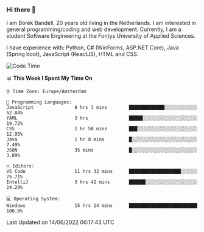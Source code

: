 ### Hi there 👋

I am Borek Bandell, 20 years old living in the Netherlands. I am interested in general programming/coding and web development. Currently, I am a student Software Engineering at the Fontys University of Applied Sciences.

I have experience with: Python, C# (WinForms, ASP.NET Core), Java (Spring boot), JavaScript (ReactJS), HTML and CSS.

<!--START_SECTION:waka-->
![Code Time](http://img.shields.io/badge/Code%20Time-184%20hrs%2038%20mins-blue)

📊 **This Week I Spent My Time On** 

```text
⌚︎ Time Zone: Europe/Amsterdam

💬 Programming Languages: 
JavaScript               8 hrs 3 mins        █████████████░░░░░░░░░░░░   52.84% 
YAML                     3 hrs               █████░░░░░░░░░░░░░░░░░░░░   19.72% 
CSS                      1 hr 58 mins        ███░░░░░░░░░░░░░░░░░░░░░░   12.95% 
Java                     1 hr 8 mins         █░░░░░░░░░░░░░░░░░░░░░░░░   7.49% 
JSON                     35 mins             █░░░░░░░░░░░░░░░░░░░░░░░░   3.89%

🔥 Editors: 
VS Code                  11 hrs 32 mins      ███████████████████░░░░░░   75.71% 
IntelliJ                 3 hrs 42 mins       ██████░░░░░░░░░░░░░░░░░░░   24.29%

💻 Operating System: 
Windows                  15 hrs 14 mins      █████████████████████████   100.0%

```


 Last Updated on 14/06/2022 06:17:43 UTC
<!--END_SECTION:waka-->

<!--**tcBorek2002/tcBorek2002** is a ✨ _special_ ✨ repository because its `README.md` (this file) appears on your GitHub profile.

Here are some ideas to get you started:

- 🔭 I’m currently working on ...
- 🌱 I’m currently learning ...
- 👯 I’m looking to collaborate on ...
- 🤔 I’m looking for help with ...
- 💬 Ask me about ...
- 📫 How to reach me: ...
- 😄 Pronouns: ...
- ⚡ Fun fact: ...
-->
